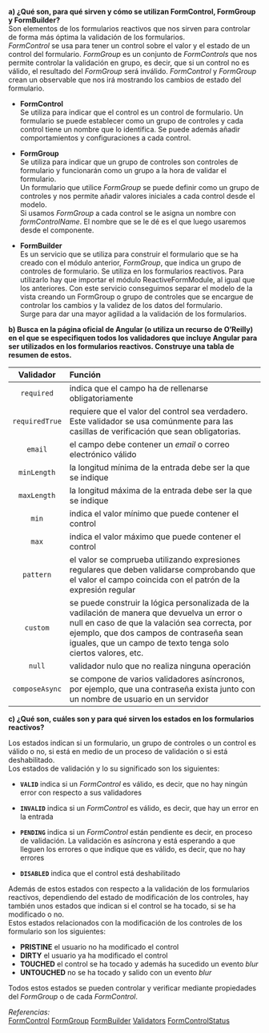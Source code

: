 **a) ¿Qué son, para qué sirven y cómo se utilizan FormControl, FormGroup y FormBuilder?**   
Son elementos de los formularios reactivos que nos sirven para controlar de forma más óptima la validación de los formularios.  
 *FormControl* se usa para tener un control sobre el valor y el estado de un control del formulario.
*FormGroup* es un conjunto de *FormControls* que nos permite controlar la validación en grupo, es decir, que si un control no es válido, el resultado del *FormGroup* será inválido.
*FormControl* y *FormGroup* crean un observable que nos irá mostrando los cambios de estado del formulario.

+ **FormControl**  
Se utiliza para  indicar que el control es un control de formulario.  Un formulario se puede establecer como un grupo de controles y cada control tiene un nombre que lo identifica. Se puede además añadir comportamientos y configuraciones a cada control.  


+ **FormGroup**  
Se utiliza para indicar que un grupo de controles son controles de formulario y funcionarán como un grupo a la hora de validar el formulario.  
Un formulario que utilice *FormGroup* se puede definir como un grupo de controles y nos permite añadir valores iniciales a cada control desde el modelo.  
Si usamos *FormGroup* a cada control se le asigna un nombre con *formControlName*. El nombre que se le dé es el que luego usaremos desde el componente.


+ **FormBuilder**  
Es un servicio  que se utiliza para construir el formulario que se ha creado con el módulo anterior, *FormGroup*, que indica un grupo de controles de formulario. 
Se utiliza en los formularios reactivos. Para utilizarlo hay que importar el módulo ReactiveFormModule, al  igual que los anteriores. 
Con este servicio conseguimos separar el modelo de la vista creando un FormGroup o grupo de controles que se encargue de controlar los cambios y la validez de los datos del formulario.  
Surge para dar una mayor agilidad a la validación de los formularios. 



**b) Busca en la página oficial de Angular (o utiliza un recurso de O’Reilly) en el que se especifiquen todos los validadores que incluye Angular para ser utilizados en los formularios reactivos. Construye una tabla de resumen de estos.**  

|    Validador     | Función                                                                                                                                                                                                                                                    |
| :--------------: | :--------------------------------------------------------------------------------------------------------------------------------------------------------------------------------------------------------------------------------------------------------- |
|    `required`    | indica que el campo ha de rellenarse obligatoriamente                                                                                                                                                                                                      |
|  `requiredTrue`  | requiere que el valor del control sea verdadero. Este validador se usa comúnmente para las casillas de verificación que sean obligatorias.                                                                                                                 |
|     `email`      | el campo debe contener un *email*  o correo electrónico válido                                                                                                                                                                                             |
|   `minLength`    | la longitud mínima de la entrada debe ser la que se indique                                                                                                                                                                                                |
|   `maxLength`    | la longitud máxima de la entrada debe ser la que se indique                                                                                                                                                                                                |
|      `min`       | indica el valor mínimo que puede contener el control                                                                                                                                                                                                       |
|      `max`       | indica el valor máximo que puede contener el control                                                                                                                                                                                                       |
|    `pattern`     | el valor se comprueba utilizando expresiones regulares que deben validarse comprobando que el valor el campo coincida con el patrón de la expresión regular                                                                                                |
|     `custom`     | se puede construir la lógica personalizada de la vadilación de manera que devuelva un error o null en caso de que la valación sea correcta, por ejemplo, que dos campos de contraseña sean iguales, que un campo de texto tenga solo ciertos valores, etc. |
|      `null`      | validador nulo que no realiza ninguna operación                                                                                                                                                                                                            |
| `composeAsync` | se compone de varios validadores asíncronos, por ejemplo, que una contraseña exista junto con un nombre de usuario en un servidor                                                                                                                          |




**c) ¿Qué son, cuáles son y para qué sirven los estados en los formularios reactivos?**  

Los estados indican si un formulario, un grupo de controles o un control es válido o no, si está en medio de un proceso de validación o si  está deshabilitado.  
Los estados de validación y lo su significado son los siguientes:  
+ **`VALID`**  indica si un *FormControl* es válido, es decir, que no hay ningún error con respecto a sus validadores

+ **`INVALID`**   indica si un *FormControl* es válido, es decir, que hay un error en la entrada

+ **`PENDING`**   indica si un *FormControl* están pendiente es decir, en proceso de validación. La validación es asíncrona y está esperando a que lleguen los errores o que indique que es válido, es decir, que no hay errores

+ **`DISABLED`**  indica que el control está deshabilitado

Además de estos estados con respecto a la validación de los formularios reactivos, dependiendo del estado de modificación de los controles, hay también unos estados que indican si el control se ha tocado, si se ha modificado o no.  
Estos estados relacionados con la modificación de los controles de los formulario son los siguientes:  
+ **PRISTINE** el usuario no ha modificado el control  
+ **DIRTY** el usuario ya ha modificado el control  
+ **TOUCHED** el control se ha tocado y además ha sucedido un evento *blur*  
+ **UNTOUCHED** no se ha tocado y salido con un evento *blur*  

Todos estos estados se pueden controlar y verificar mediante propiedades del *FormGroup* o de cada *FormControl*.

*Referencias:*  
[FormControl](https://angular.io/api/forms/FormControl "FormControl")
[FormGroup](https://angular.io/api/forms/FormGroup "FormGroup")
[FormBuilder](https://angular.io/api/forms/FormBuilder "FormBuilder")
[Validators](https://angular.io/api/forms/Validators "Validators")
[FormControlStatus](https://angular.io/api/forms/FormControlStatus "FormControlStatus")  





